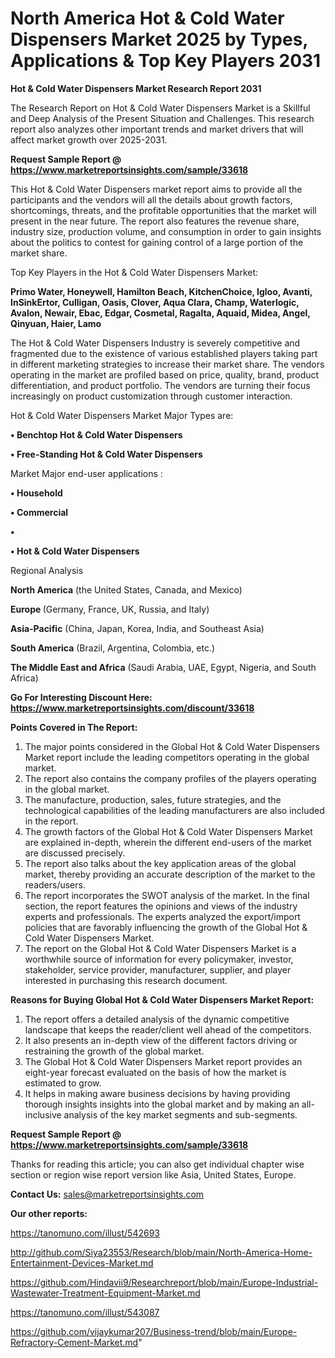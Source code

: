 # North America Hot & Cold Water Dispensers Market 2025 by Types, Applications & Top Key Players 2031

<strong>Hot & Cold Water Dispensers Market Research Report 2031</strong>

The Research Report on Hot & Cold Water Dispensers Market is a Skillful and Deep Analysis of the Present Situation and Challenges. This research report also analyzes other important trends and market drivers that will affect market growth over 2025-2031.

<strong>Request Sample Report @ <a href=https://www.marketreportsinsights.com/sample/33618>https://www.marketreportsinsights.com/sample/33618</a></strong>

This Hot & Cold Water Dispensers market report aims to provide all the participants and the vendors will all the details about growth factors, shortcomings, threats, and the profitable opportunities that the market will present in the near future. The report also features the revenue share, industry size, production volume, and consumption in order to gain insights about the politics to contest for gaining control of a large portion of the market share.

Top Key Players in the Hot & Cold Water Dispensers Market:

<strong>Primo Water, Honeywell, Hamilton Beach, KitchenChoice, Igloo, Avanti, InSinkErtor, Culligan, Oasis, Clover, Aqua Clara, Champ, Waterlogic, Avalon, Newair, Ebac, Edgar, Cosmetal, Ragalta, Aquaid, Midea, Angel, Qinyuan, Haier, Lamo</strong>

The Hot & Cold Water Dispensers Industry is severely competitive and fragmented due to the existence of various established players taking part in different marketing strategies to increase their market share. The vendors operating in the market are profiled based on price, quality, brand, product differentiation, and product portfolio. The vendors are turning their focus increasingly on product customization through customer interaction.

Hot & Cold Water Dispensers Market Major Types are:

<strong>•  Benchtop Hot & Cold Water Dispensers

•  Free-Standing Hot & Cold Water Dispensers</strong>

Market Major end-user applications :

<strong>•  Household

•  Commercial

•  

•  Hot & Cold Water Dispensers</strong>

Regional Analysis

</u><strong><b>North America</b></strong> (the United States, Canada, and Mexico)

<strong><b>Europe </b></strong>(Germany, France, UK, Russia, and Italy)

<strong><b>Asia-Pacific</b></strong> (China, Japan, Korea, India, and Southeast Asia)

<strong><b>South America</b></strong> (Brazil, Argentina, Colombia, etc.)

<strong><b>The Middle East and Africa</b></strong> (Saudi Arabia, UAE, Egypt, Nigeria, and South Africa)

<strong>Go For Interesting Discount Here: <a href=https://www.marketreportsinsights.com/discount/33618>https://www.marketreportsinsights.com/discount/33618</a></strong>

<strong>Points Covered in The Report:</strong>
<ol>
  <li>The major points considered in the Global Hot & Cold Water Dispensers Market report include the leading competitors operating in the global market.</li>
  <li>The report also contains the company profiles of the players operating in the global market.</li>
  <li>The manufacture, production, sales, future strategies, and the technological capabilities of the leading manufacturers are also included in the report.</li>
  <li>The growth factors of the Global Hot & Cold Water Dispensers Market are explained in-depth, wherein the different end-users of the market are discussed precisely.</li>
  <li>The report also talks about the key application areas of the global market, thereby providing an accurate description of the market to the readers/users.</li>
  <li>The report incorporates the SWOT analysis of the market. In the final section, the report features the opinions and views of the industry experts and professionals. The experts analyzed the export/import policies that are favorably influencing the growth of the Global Hot & Cold Water Dispensers Market.</li>
  <li>The report on the Global Hot & Cold Water Dispensers Market is a worthwhile source of information for every policymaker, investor, stakeholder, service provider, manufacturer, supplier, and player interested in purchasing this research document.</li>
</ol>
<strong>Reasons for Buying Global Hot & Cold Water Dispensers Market Report:</strong>

<ol>
  <li>The report offers a detailed analysis of the dynamic competitive landscape that keeps the reader/client well ahead of the competitors.</li>
  <li>It also presents an in-depth view of the different factors driving or restraining the growth of the global market.</li>
  <li>The Global Hot & Cold Water Dispensers Market report provides an eight-year forecast evaluated on the basis of how the market is estimated to grow.</li>
  <li>It helps in making aware business decisions by having providing thorough insights insights into the global market and by making an all-inclusive analysis of the key market segments and sub-segments.</li>
</ol>
<strong>Request Sample Report @ <a href=https://www.marketreportsinsights.com/sample/33618>https://www.marketreportsinsights.com/sample/33618</a></strong>


Thanks for reading this article; you can also get individual chapter wise section or region wise report version like Asia, United States, Europe.

<strong>Contact Us:</strong>
sales@marketreportsinsights.com

<strong>Our other reports:</strong>

<a href=https://tanomuno.com/illust/542693>https://tanomuno.com/illust/542693</a>

<a href=http://github.com/Siya23553/Research/blob/main/North-America-Home-Entertainment-Devices-Market.md>http://github.com/Siya23553/Research/blob/main/North-America-Home-Entertainment-Devices-Market.md</a>

<a href=https://github.com/Hindavii9/Researchreport/blob/main/Europe-Industrial-Wastewater-Treatment-Equipment-Market.md>https://github.com/Hindavii9/Researchreport/blob/main/Europe-Industrial-Wastewater-Treatment-Equipment-Market.md</a>

<a href=https://tanomuno.com/illust/543087>https://tanomuno.com/illust/543087</a>

<a href=https://github.com/vijaykumar207/Business-trend/blob/main/Europe-Refractory-Cement-Market.md>https://github.com/vijaykumar207/Business-trend/blob/main/Europe-Refractory-Cement-Market.md</a>"
